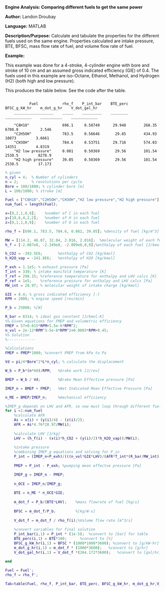 **Engine Analysis: Comparing different fuels to get the same power**

**Author:** Landon Droubay

**Language:** MATLAB


**Description/Purpose:** Calculate and tabulate the properties for the different fuels used on the same engine.
                         Properties calculated are intake pressure, BTE, BFSC, mass flow rate of fuel, and
                         volume flow rate of fuel.

**Example:**

This example was done for a 4-stroke, 4-cylinder engine with bore and stroke of 10 cm and an assumed gross indicated efficiency (GIE) of 0.4.
The fuels used in this example are iso-Octane, Ethanol, Methanol, and Hydrogen (H2) (both high and low pressure).

This produces the table below. See the code after the table.

```

           Fuel           rho_f    P_int_bar    BTE_perc    BFSC_g_kW_hr    m_dot_g_hr    V_dot_gal_hr
    __________________    _____    _________    ________    ____________    __________    ____________

    "C8H18"               696.1     0.58749      29.948        268.35         6708.8          2.546   
    "C2H5OH"              783.5     0.56646       29.85        434.93          10873         3.6661   
    "CH3OH"               784.6     0.53751      29.716        574.03          14351         4.8319   
    "H2 low pressure"     0.081     0.50369       29.56        101.54         2538.5         8278.9   
    "H2 high pressure"    39.05     0.50369       29.56        101.54         2538.5         17.173 
```


```MATLAB
% given
n_cyl = 4;  % Number of cylinders
n = 2;      % revolutions per cycle 
Bore = 100/1000; % cylinder bore [m]
L = 100/1000; % stroke [m]

Fuel = ["C8H18","C2H5OH","CH3OH","H2 low pressure","H2 high pressure"];
num_fuel = length(Fuel);

x=[8,2,1,0,0];    %number of C in each fuel  
y=[18,6,4,2,2];   %number of H in each fuel
z=[0,1,1,0,0];    %number of O in each fuel

rho_f = [696.1, 783.5, 784.6, 0.081, 39.05]; %density of fuel [kg/m^3]

MW = [114.2, 46.07, 32.04, 2.016, 2.016];  %molecular weight of each fuel [kg/kmol]
h_f = [-2.087e8, -2.349e8, -2.009e8,0,0];%enthalpy of each fuel [J/kmol]

h_CO2 = -393.5E6;       %enthalpy of CO2 [kg/kmol]
h_H2O_vap = -241.8E6;   %enthalpy of H2O [kg/kmol]

P_exh = 1.1e5; % exhuast pressure [Pa]
T_int = 330; % intake manifold temperature [K]
T_ref = 298.15; %reference temperature for enthalpy and LHV calcs [K]
P_ref = 1e5;    %reference pressure for enthalpy and LHV calcs [Pa]
MW_int = 28.97; % molecular weight of intake charge [kg/kmol]

GIE = 0.4; % gross indicated efficiency [-]
RPM = 2000; % engine speed [rev/min]

P_b = 25000; %[W]

R_bar = 8314; % ideal gas constant [J/kmol-K]
%% Given equations for FMEP and volumetric efficiency
FMEP = 57+0.015*RPM+5.5e-6*RPM^2;
n_vol = 2e-12*RPM^3-5e-8*RPM^2+0.0003*RPM+0.45;
%% Solution
%-------------

%Calculations
FMEP = FMEP*1000; %convert FMEP from kPa to Pa

Vd = pi/4*Bore^2*L*n_cyl; % calculate the displacement

W_b = P_b*(n*60)/RPM;   %brake work [J/rev]

BMEP = W_b / Vd;        %Brake Mean Effective pressure [Pa]

IMEP_n = BMEP + FMEP;   %Net Indicated Mean Effective Pressure [Pa] 

n_ME = BMEP/IMEP_n;     %mechanical efficiency

%IMEP_g depends on LHV and AFR, so now must loop through different fuels
for i =1:num_fuel
    %calculate AFR
    As = x(i) + (y(i)/4) - (z(i)/2);
    AFR = As*4.76*28.97/MW(i);
    
    %calculate LHV [J/kg]
    LHV = (h_f(i) - (x(i)*h_CO2 + (y(i)/2)*h_H2O_vap))/MW(i);
    
    %intake pressure
    %combining IMEP_g equations and solving for P_in
    P_int = (IMEP_n+P_exh)/(((n_vol*GIE*LHV)/(AFR*T_int*(R_bar/MW_int)))+1);
    
    PMEP = P_int - P_exh; %pumping mean effectve pressure [Pa]

    IMEP_g = IMEP_n - PMEP; 
    
    n_OCE = IMEP_n/IMEP_g;
    
    BTE = n_ME * n_OCE*GIE;
    
    m_dot_f = P_b/(BTE*LHV);    %mass flowrate of fuel [kg/s]
    
    BFSC = m_dot_f/P_b;         %[kg/W-s]
    
    V_dot_f = m_dot_f / rho_f(i);%Volume flow rate [m^3/s]
    
    %convert variables for final solution
    P_int_bar(i,1) = P_int * (1e-5);  %convert to [bar] for table
    BTE_perc(i,1) = BTE*100;      %convert to [%]
    BFSC_g_kW_hr(i,1) = BFSC * (1000*1000*3600); %convert to [g/kW-hr]
    m_dot_g_hr(i,1) = m_dot_f * (1000*3600);   %convert to [g/hr]
    V_dot_gal_hr(i,1) = V_dot_f *(264.172*3600);   %convert to [gal/hr]
    
end

Fuel = Fuel';
rho_f = rho_f';

Tab=table(Fuel, rho_f, P_int_bar, BTE_perc, BFSC_g_kW_hr, m_dot_g_hr,V_dot_gal_hr)
```
